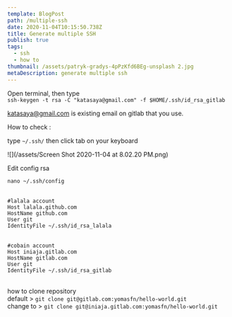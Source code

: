 ```yaml
---
template: BlogPost
path: /multiple-ssh
date: 2020-11-04T10:15:50.738Z
title: Generate multiple SSH
publish: true
tags:
  - ssh
  - how to
thumbnail: /assets/patryk-gradys-4pPzKfd6BEg-unsplash 2.jpg
metaDescription: generate multiple ssh
---
```

Open terminal, then type\
`ssh-keygen -t rsa -C "katasaya@gmail.com" -f $HOME/.ssh/id_rsa_gitlab`

katasaya@gmail.com is existing email on gitlab that you use.

How to check :

type `~/.ssh/` then click tab on your keyboard

![](/assets/Screen Shot 2020-11-04 at 8.02.20 PM.png)



Edit config rsa

`nano ~/.ssh/config`

\
`#lalala account`\
`Host lalala.github.com`\
`HostName github.com`\
`User git`\
`IdentityFile ~/.ssh/id_rsa_lalala`

\
`#cobain account`\
`Host iniaja.gitlab.com`\
`HostName gitlab.com`\
`User git`\
`IdentityFile ~/.ssh/id_rsa_gitlab`

\
how to clone repository\
default > `git clone git@gitlab.com:yomasfn/hello-world.git`\
change to > `git clone git@iniaja.gitlab.com:yomasfn/hello-world.git`
